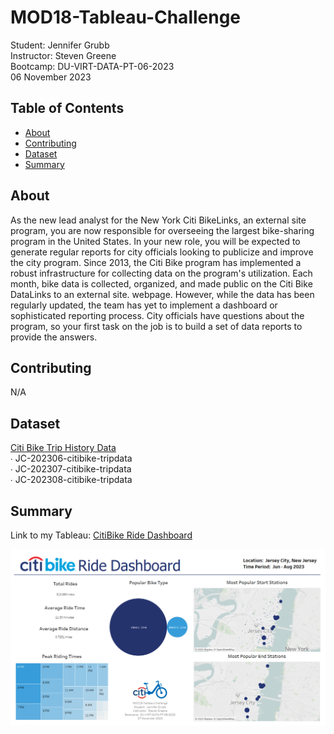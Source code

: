 # MOD18-Tableau-Challenge
Student:  Jennifer Grubb  
Instructor:  Steven Greene  
Bootcamp:  DU-VIRT-DATA-PT-06-2023  
06 November 2023  

## Table of Contents
- [About](#about)
- [Contributing](#contributing)
- [Dataset](#dataset)
- [Summary](#summary)
  
## About
As the new lead analyst for the New York Citi BikeLinks, an external site program, you are now responsible for overseeing the largest bike-sharing program in the United States. In your new role, you will be expected to generate regular reports for city officials looking to publicize and improve the city program. Since 2013, the Citi Bike program has implemented a robust infrastructure for collecting data on the program's utilization. Each month, bike data is collected, organized, and made public on the Citi Bike DataLinks to an external site. webpage. However, while the data has been regularly updated, the team has yet to implement a dashboard or sophisticated reporting process. City officials have questions about the program, so your first task on the job is to build a set of data reports to provide the answers.  

## Contributing
N/A  

## Dataset
<a href="https://s3.amazonaws.com/tripdata/index.html">Citi Bike Trip History Data</a>  
    ∙ JC-202306-citibike-tripdata  
    ∙ JC-202307-citibike-tripdata  
    ∙ JC-202308-citibike-tripdata  
    
## Summary
Link to my Tableau:  <a href="https://public.tableau.com/views/CitiBikeRideDashboard/CitiBikeRideDashboard?:language=en-US&publish=yes&:display_count=n&:origin=viz_share_link">CitiBike Ride Dashboard</a>  

<p align="center">
<img src="Images/Tableau.png" alt="MyTableau">
</p>  
